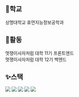 ## 🏫학교 
상명대학교 휴먼지능정보공학과

## 📢활동
멋쟁이사자처럼 대학 11기 프론트엔드 <br>
멋쟁이사자처럼 대학 12기 백엔드 

## ✨스택
<div> 
<img src="https://img.shields.io/badge/html-E34F26?style=for-the-badge&logo=html5&logoColor=white"> 
<img src="https://img.shields.io/badge/css-1572B6?style=for-the-badge&logo=css3&logoColor=white"> 
<img src="https://img.shields.io/badge/javascript-F7DF1E?style=for-the-badge&logo=javascript&logoColor=black"> 
<img src="https://img.shields.io/badge/jquery-0769AD?style=for-the-badge&logo=jquery&logoColor=white">
<img src="https://img.shields.io/badge/react-61DAFB?style=for-the-badge&logo=react&logoColor=black">
<br>
</div>



